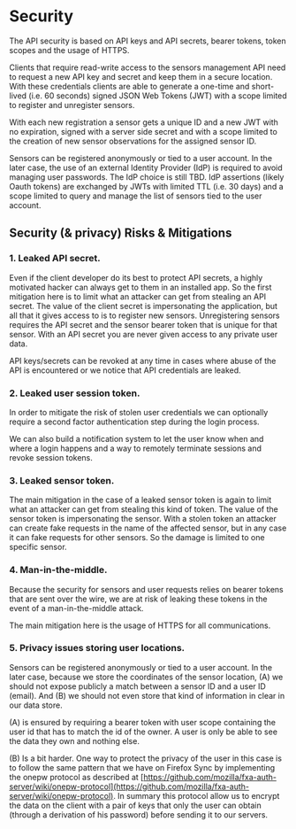 # Security
The API security is based on API keys and API secrets, bearer tokens, token scopes and the usage of HTTPS.

Clients that require read-write access to the sensors management API need to request a new API key and secret and keep them in a secure location. With these credentials clients are able to generate a one-time and short-lived (i.e. 60 seconds) signed JSON Web Tokens (JWT) with a scope limited to register and unregister sensors.

With each new registration a sensor gets a unique ID and a new JWT with no expiration, signed with a server side secret and with a scope limited to the creation of new sensor observations for the assigned sensor ID.

Sensors can be registered anonymously or tied to a user account. In the later case, the use of an external Identity Provider (IdP) is required to avoid managing user passwords. The IdP choice is still TBD. IdP assertions (likely Oauth tokens) are exchanged by JWTs with limited TTL (i.e. 30 days) and a scope limited to query and manage the list of sensors tied to the user account.

## Security (& privacy) Risks & Mitigations

### 1. Leaked API secret.
Even if the client developer do its best to protect API secrets, a highly motivated hacker can always get to them in an installed app. So the first mitigation here is to limit what an attacker can get from stealing an API secret. The value of the client secret is impersonating the application, but all that it gives access to is to register new sensors. Unregistering sensors requires the API secret and the sensor bearer token that is unique for that sensor. With an API secret you are never given access to any private user data.

API keys/secrets can be revoked at any time in cases where abuse of the API is encountered or we notice that API credentials are leaked.

### 2. Leaked user session token.

In order to mitigate the risk of stolen user credentials we can optionally require a second factor authentication step during the login process.

We can also build a notification system to let the user know when and where a login happens and a way to remotely terminate sessions and revoke session tokens.

### 3. Leaked sensor token.

The main mitigation in the case of a leaked sensor token is again to limit what an attacker can get from stealing this kind of token. The value of the sensor token is impersonating the sensor. With a stolen token an attacker can create fake requests in the name of the affected sensor, but in any case it can fake requests for other sensors. So the damage is limited to one specific sensor.

### 4. Man-in-the-middle.

Because the security for sensors and user requests relies on bearer tokens that are sent over the wire, we are at risk of leaking these tokens in the event of a man-in-the-middle attack.

The main mitigation here is the usage of HTTPS for all communications.

### 5. Privacy issues storing user locations.

Sensors can be registered anonymously or tied to a user account. In the later case, because we store the coordinates of the sensor location, (A) we should not expose publicly a match between a sensor ID and a user ID (email). And (B) we should not even store that kind of information in clear in our data store.

(A) is ensured by requiring a bearer token with user scope containing the user id that has to match the id of the owner. A user is only be able to see the data they own and nothing else.

(B) Is a bit harder. One way to protect the privacy of the user in this case is to follow the same pattern that we have on Firefox Sync by implementing the onepw protocol as described at [https://github.com/mozilla/fxa-auth-server/wiki/onepw-protocol](https://github.com/mozilla/fxa-auth-server/wiki/onepw-protocol). In summary this protocol allow us to encrypt the data on the client with a pair of keys that only the user can obtain (through a derivation of his password) before sending it to our servers.
